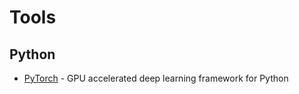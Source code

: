 # Tools

## Python

- [PyTorch](http://pytorch.org/) - GPU accelerated deep learning framework for Python
